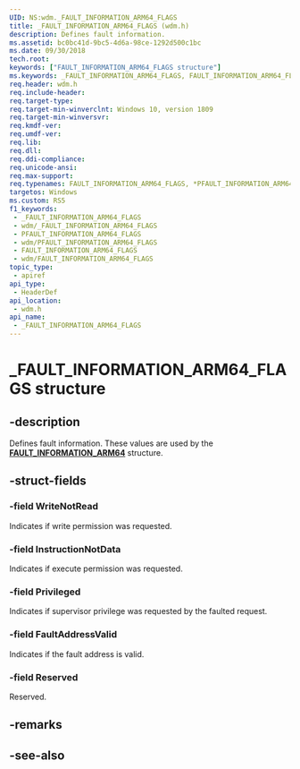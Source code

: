 ```yaml
---
UID: NS:wdm._FAULT_INFORMATION_ARM64_FLAGS
title: _FAULT_INFORMATION_ARM64_FLAGS (wdm.h)
description: Defines fault information.
ms.assetid: bc0bc41d-9bc5-4d6a-98ce-1292d500c1bc
ms.date: 09/30/2018
tech.root: 
keywords: ["FAULT_INFORMATION_ARM64_FLAGS structure"]
ms.keywords: _FAULT_INFORMATION_ARM64_FLAGS, FAULT_INFORMATION_ARM64_FLAGS, *PFAULT_INFORMATION_ARM64_FLAGS,
req.header: wdm.h
req.include-header: 
req.target-type: 
req.target-min-winverclnt: Windows 10, version 1809
req.target-min-winversvr: 
req.kmdf-ver: 
req.umdf-ver: 
req.lib: 
req.dll: 
req.ddi-compliance: 
req.unicode-ansi: 
req.max-support: 
req.typenames: FAULT_INFORMATION_ARM64_FLAGS, *PFAULT_INFORMATION_ARM64_FLAGS
targetos: Windows
ms.custom: RS5
f1_keywords:
 - _FAULT_INFORMATION_ARM64_FLAGS
 - wdm/_FAULT_INFORMATION_ARM64_FLAGS
 - PFAULT_INFORMATION_ARM64_FLAGS
 - wdm/PFAULT_INFORMATION_ARM64_FLAGS
 - FAULT_INFORMATION_ARM64_FLAGS
 - wdm/FAULT_INFORMATION_ARM64_FLAGS
topic_type:
 - apiref
api_type:
 - HeaderDef
api_location:
 - wdm.h
api_name:
 - _FAULT_INFORMATION_ARM64_FLAGS
---
```


# _FAULT_INFORMATION_ARM64_FLAGS structure


## -description

Defines fault information. These values are used by the [**FAULT_INFORMATION_ARM64**](ns-wdm-_fault_information_arm64.md) structure.

## -struct-fields

### -field WriteNotRead

Indicates if write permission was requested.

### -field InstructionNotData

Indicates if execute permission was requested.

### -field Privileged

Indicates if supervisor privilege was requested by the faulted request.

### -field FaultAddressValid

Indicates if the fault address is valid.

### -field Reserved

Reserved.

## -remarks

## -see-also

